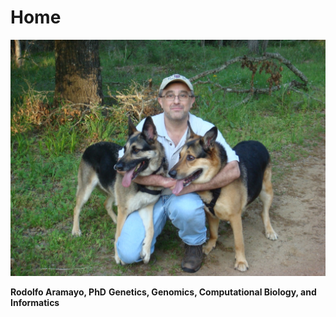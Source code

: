 # **Home**
![alt text](https://github.com/raramayo/Rodolfo_Aramayo/blob/main/assets/Rodolfo_Pic.png?raw=true "Rodolfo Aramayo, PhD")

**Rodolfo Aramayo, PhD**
**Genetics, Genomics, Computational Biology, and Informatics**

